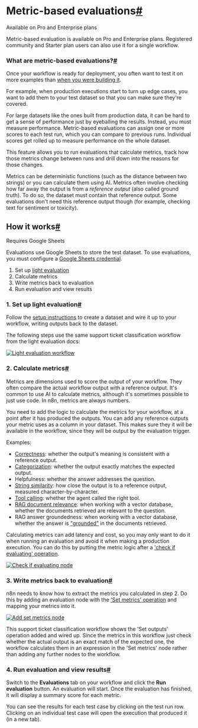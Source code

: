 [](https://github.com/n8n-io/n8n-docs/edit/main/docs/advanced-ai/evaluations/metric-based-evaluations.md "Edit this page")

# Metric-based evaluations[#](#metric-based-evaluations "Permanent link")

Available on Pro and Enterprise plans

Metric-based evaluation is available on Pro and Enterprise plans. Registered community and Starter plan users can also use it for a single workflow.

### What are metric-based evaluations?[#](#what-are-metric-based-evaluations "Permanent link")

Once your workflow is ready for deployment, you often want to test it on more examples than [when you were building it](../light-evaluations/).

For example, when production executions start to turn up edge cases, you want to add them to your test dataset so that you can make sure they're covered.

For large datasets like the ones built from production data, it can be hard to get a sense of performance just by eyeballing the results. Instead, you must measure performance. Metric-based evaluations can assign one or more scores to each test run, which you can compare to previous runs. Individual scores get rolled up to measure performance on the whole dataset.

This feature allows you to run evaluations that calculate metrics, track how those metrics change between runs and drill down into the reasons for those changes.

Metrics can be deterministic functions (such as the distance between two strings) or you can calculate them using AI. Metrics often involve checking how far away the output is from a _reference output_ (also called ground truth). To do so, the dataset must contain that reference output. Some evaluations don't need this reference output though (for example, checking text for sentiment or toxicity).

## How it works[#](#how-it-works "Permanent link")

Requires Google Sheets

Evaluations use Google Sheets to store the test dataset. To use evaluations, you must configure a [Google Sheets credential](../../../integrations/builtin/credentials/google/).

1.  Set up [light evaluation](../light-evaluations/)
2.  Calculate metrics
3.  Write metrics back to evaluation
4.  Run evaluation and view results

### 1\. Set up light evaluation[#](#1-set-up-light-evaluation "Permanent link")

Follow the [setup instructions](../light-evaluations/) to create a dataset and wire it up to your workflow, writing outputs back to the dataset.

The following steps use the same support ticket classification workflow from the light evaluation docs:

[![Light evaluation workflow](../../../_images/advanced-ai/evaluations/light-evaluation-workflow.png)](https://docs.n8n.io/_images/advanced-ai/evaluations/light-evaluation-workflow.png)

### 2\. Calculate metrics[#](#2-calculate-metrics "Permanent link")

Metrics are dimensions used to score the output of your workflow. They often compare the actual workflow output with a reference output. It's common to use AI to calculate metrics, although it's sometimes possible to just use code. In n8n, metrics are always numbers.

You need to add the logic to calculate the metrics for your workflow, at a point after it has produced the outputs. You can add any reference outputs your metric uses as a column in your dataset. This makes sure they it will be available in the workflow, since they will be output by the evaluation trigger.

Examples:

*   [Correctness](https://n8n.io/workflows/4271): whether the output's meaning is consistent with a reference output.
*   [Categorization](https://n8n.io/workflows/4269): whether the output exactly matches the expected output.
*   Helpfulness: whether the answer addresses the question.
*   [String similarity](https://n8n.io/workflows/4274): how close the output is to a reference output, measured character-by-character.
*   [Tool calling](https://n8n.io/workflows/4268): whether the agent called the right tool.
*   [RAG document relevance](https://n8n.io/workflows/4273): when working with a vector database, whether the documents retrieved are relevant to the question.
*   RAG answer groundedness: when working with a vector database, whether the answer is ["grounded"](https://www.deepset.ai/blog/rag-llm-evaluation-groundedness) in the documents retrieved.

Calculating metrics can add latency and cost, so you may only want to do it when running an evaluation and avoid it when making a production execution. You can do this by putting the metric logic after a ['check if evaluating' operation](../../../integrations/builtin/core-nodes/n8n-nodes-base.evaluation/#check-if-evaluating).

[![Check if evaluating node](../../../_images/advanced-ai/evaluations/check-if-evaluating.png)](https://docs.n8n.io/_images/advanced-ai/evaluations/check-if-evaluating.png)

### 3\. Write metrics back to evaluation[#](#3-write-metrics-back-to-evaluation "Permanent link")

n8n needs to know how to extract the metrics you calculated in step 2. Do this by adding an evaluation node with the ['Set metrics' operation](../../../integrations/builtin/core-nodes/n8n-nodes-base.evaluation/#set-metrics) and mapping your metrics into it.

[![Add set metrics node](../../../_images/advanced-ai/evaluations/add-set-metrics.png)](https://docs.n8n.io/_images/advanced-ai/evaluations/add-set-metrics.png)

This support ticket classification workflow shows the 'Set outputs' operation added and wired up. Since the metrics in this workflow just check whether the actual output is an exact match of the expected one, the workflow calculates them in an expression in the 'Set metrics' node rather than adding any further nodes to the workflow.

### 4\. Run evaluation and view results[#](#4-run-evaluation-and-view-results "Permanent link")

Switch to the **Evaluations** tab on your workflow and click the **Run evaluation** button. An evaluation will start. Once the evaluation has finished, it will display a summary score for each metric.

You can see the results for each test case by clicking on the test run row. Clicking on an individual test case will open the execution that produced it (in a new tab).